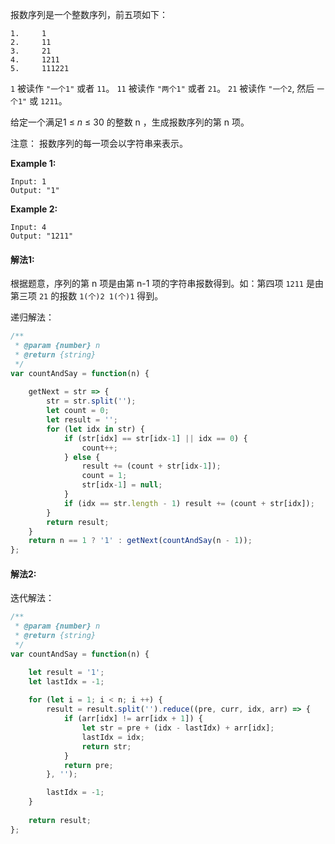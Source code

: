 报数序列是一个整数序列，前五项如下：

```
1.     1
2.     11
3.     21
4.     1211
5.     111221
```

`1` 被读作 `"一个1"` 或者 `11`。
`11` 被读作 `"两个1"` 或者 `21`。
`21` 被读作 `"一个2`, 然后 `一个1"` 或 `1211`。

给定一个满足1 ≤ *n* ≤ 30 的整数 n ，生成报数序列的第 n 项。

注意： 报数序列的每一项会以字符串来表示。

**Example 1:**

```
Input: 1
Output: "1"
```

**Example 2:**

```
Input: 4
Output: "1211"
```



#### 解法1:

根据题意，序列的第 n 项是由第 n-1 项的字符串报数得到。如：第四项 `1211` 是由第三项 `21`  的报数 `1(个)2 1(个)1` 得到。

递归解法：

```javascript
/**
 * @param {number} n
 * @return {string}
 */
var countAndSay = function(n) {
    
    getNext = str => {
        str = str.split('');
        let count = 0;
        let result = '';
        for (let idx in str) {
            if (str[idx] == str[idx-1] || idx == 0) {
                count++;
            } else {
                result += (count + str[idx-1]);
                count = 1;
                str[idx-1] = null;
            }
            if (idx == str.length - 1) result += (count + str[idx]);
        }
        return result;
    }
    return n == 1 ? '1' : getNext(countAndSay(n - 1));
};
```

#### 解法2:

迭代解法：

```javascript
/**
 * @param {number} n
 * @return {string}
 */
var countAndSay = function(n) {

    let result = '1'; 
    let lastIdx = -1; 
    
    for (let i = 1; i < n; i ++) {
        result = result.split('').reduce((pre, curr, idx, arr) => {
            if (arr[idx] != arr[idx + 1]) {
                let str = pre + (idx - lastIdx) + arr[idx];
                lastIdx = idx;
                return str;
            }
            return pre;
        }, '');

        lastIdx = -1;
    }
    
    return result;
};
```

